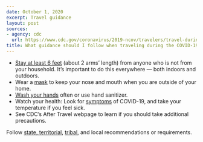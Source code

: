 ```yaml
---
date: October 1, 2020
excerpt: Travel guidance
layout: post
sources:
- agency: cdc
  url: https://www.cdc.gov/coronavirus/2019-ncov/travelers/travel-during-covid19.html
title: What guidance should I follow when traveling during the COVID-19 pandemic?
---
```


- [Stay at least 6 feet](https://www.cdc.gov/coronavirus/2019-ncov/prevent-getting-sick/social-distancing.html) (about 2 arms’ length) from anyone who is not from your household. It’s important to do this everywhere — both indoors and outdoors.
- Wear a [mask](https://www.cdc.gov/coronavirus/2019-ncov/prevent-getting-sick/diy-cloth-face-coverings.html) to keep your nose and mouth when you are outside of your home.
- [Wash your hands](https://www.cdc.gov/coronavirus/2019-ncov/prevent-getting-sick/prevention.html) often or use hand sanitizer.
- Watch your health: Look for [symptoms](https://www.cdc.gov/coronavirus/2019-ncov/symptoms-testing/symptoms.html) of COVID-19, and take your temperature if you feel sick.
- See CDC’s After Travel webpage to learn if you should take additional precautions.

Follow [state, territorial](https://www.cdc.gov/publichealthgateway/healthdirectories/healthdepartments.html), [tribal](https://www.cdc.gov/tribal/index.html), and local recommendations or requirements.